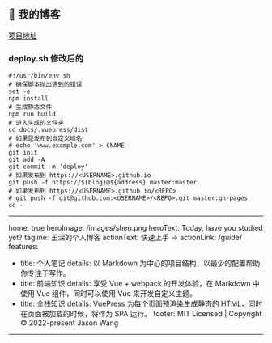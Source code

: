## 💌 我的博客

[项目地址](https://jasonwang911.github.io/)

### deploy.sh 修改后的
```
#!/usr/bin/env sh
# 确保脚本抛出遇到的错误
set -e
npm install
# 生成静态文件
npm run build
# 进入生成的文件夹
cd docs/.vuepress/dist
# 如果是发布到自定义域名
# echo 'www.example.com' > CNAME
git init
git add -A
git commit -m 'deploy'
# 如果发布到 https://<USERNAME>.github.io
git push -f https://${blog}@${address} master:master
# 如果发布到 https://<USERNAME>.github.io/<REPO>
# git push -f git@github.com:<USERNAME>/<REPO>.git master:gh-pages
cd -
```


---
home: true
heroImage: /images/shen.png
heroText: Today, have you studied yet?
tagline: 王深的个人博客
actionText: 快速上手 →
actionLink: /guide/
features:
- title: 个人笔记
  details: 以 Markdown 为中心的项目结构，以最少的配置帮助你专注于写作。
- title: 前端知识
  details: 享受 Vue + webpack 的开发体验，在 Markdown 中使用 Vue 组件，同时可以使用 Vue 来开发自定义主题。
- title: 全栈知识
  details: VuePress 为每个页面预渲染生成静态的 HTML，同时在页面被加载的时候，将作为 SPA 运行。
footer: MIT Licensed | Copyright © 2022-present Jason Wang
---